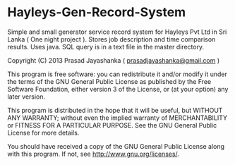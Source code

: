Hayleys-Gen-Record-System
=========================

Simple and small generator service record system for Hayleys Pvt Ltd in Sri Lanka ( One night project ). Stores job description and time comparison results.
Uses java. SQL query is in a text file in the master directory.


Copyright (C) 2013 Prasad Jayashanka ( prasadjayashanka@gmail.com )

This program is free software: you can redistribute it and/or modify it under the terms of the GNU General Public License 
as published by the Free Software Foundation, either version 3 of the License, or (at your option) any later version.

This program is distributed in the hope that it will be useful, but WITHOUT ANY WARRANTY; 
without even the implied warranty of MERCHANTABILITY or FITNESS FOR A PARTICULAR PURPOSE. 
See the GNU General Public License for more details.

You should have received a copy of the GNU General Public License along with this program. 
If not, see http://www.gnu.org/licenses/.

